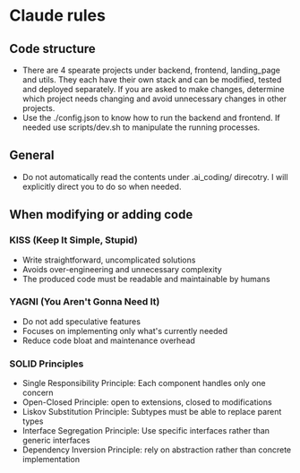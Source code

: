 # Claude rules

## Code structure
* There are 4 spearate projects under backend, frontend, landing_page and utils. They each have their own stack and can be modified, tested and deployed separately. If you are asked to make changes, determine which project needs changing and avoid unnecessary changes in other projects. 
* Use the ./config.json to know how to run the backend and frontend. If needed use scripts/dev.sh to manipulate the running processes.

## General
* Do not automatically read the contents under .ai_coding/ direcotry. I will explicitly direct you to do so when needed.

## When modifying or adding code

### KISS (Keep It Simple, Stupid)
* Write straightforward, uncomplicated solutions
* Avoids over-engineering and unnecessary complexity
* The produced code must be readable and maintainable by humans

### YAGNI (You Aren't Gonna Need It)
* Do not add speculative features
* Focuses on implementing only what's currently needed
* Reduce code bloat and maintenance overhead

### SOLID Principles
* Single Responsibility Principle: Each component handles only one concern
* Open-Closed Principle: open to extensions, closed to modifications
* Liskov Substitution Principle: Subtypes must be able to replace parent types
* Interface Segregation Principle: Use specific interfaces rather than generic interfaces
* Dependency Inversion Principle: rely on abstraction rather than concrete implementation